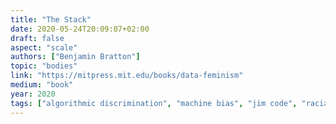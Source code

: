 ```yaml
---
title: "The Stack"
date: 2020-05-24T20:09:07+02:00
draft: false
aspect: "scale"
authors: ["Benjamin Bratton"]
topic: "bodies"
link: "https://mitpress.mit.edu/books/data-feminism"
medium: "book"
year: 2020
tags: ["algorithmic discrimination", "machine bias", "jim code", "racial hierarchies", "discriminatory designs"]
---
```

